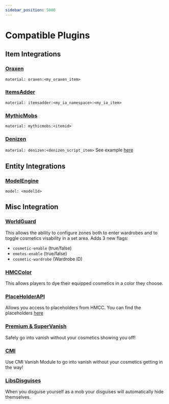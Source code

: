 ```yaml
---
sidebar_position: 5000
---
```


# Compatible Plugins

## Item Integrations

### [Oraxen](https://www.spigotmc.org/resources/72448/)

`material: oraxen:<my_oraxen_item>`

### [ItemsAdder](https://www.spigotmc.org/resources/73355/)

`material: itemsadder:<my_ia_namespace>:<my_ia_item>`

### [MythicMobs](https://www.spigotmc.org/resources/5702/)

`material: mythicmobs:<itemid>`

### [Denizen](https://www.spigotmc.org/resources/21039/)

`material: denizen:<denizen_script_item>` See example [here](https://github.com/HibiscusMC/HMCCosmetics/pull/99)

## Entity Integrations

### [ModelEngine](https://www.spigotmc.org/resources/79477/)

`model: <modelId>`

## Misc Integration

### [WorldGuard](https://enginehub.org/worldguard)

This allows the ability to configure zones both to enter wardrobes and to toggle cosmetics visability in a set area. Adds 3 new flags:

- `cosmetic-enable` (true/false)
- `emotes-enable` (true/false)
- `cosmetic-wardrobe` (Wardrobe ID)

### [HMCColor](https://polymart.org/resource/2831)

This allows players to dye their equipped cosmetics in a color they choose. 

### [PlaceHolderAPI](https://www.spigotmc.org/resources/6245/) 

Allows you access to placeholders from HMCC. You can find the placeholders [here](https://docs.hibiscusmc.com/hmccosmetics%20remapped/PlaceholderAPI)

### [Premium & SuperVanish](https://www.spigotmc.org/resources/14404/) 

Safely go into vanish without your cosmetics showing you off! 

### [CMI](https://www.spigotmc.org/resources/3742/) 

Use CMI Vanish Module to go into vanish without your cosmetics getting in the way! 

### [LibsDisguises](https://github.com/libraryaddict/LibsDisguises)

When you disguise yourself as a mob your disguises will automatically hide themselves. 

